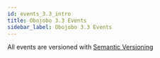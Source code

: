```yaml
---
id: events_3.3_intro
title: Obojobo 3.3 Events
sidebar_label: Obojobo 3.3 Events
---
```


All events are versioned with [Semantic Versioning](https://semver.org/)
